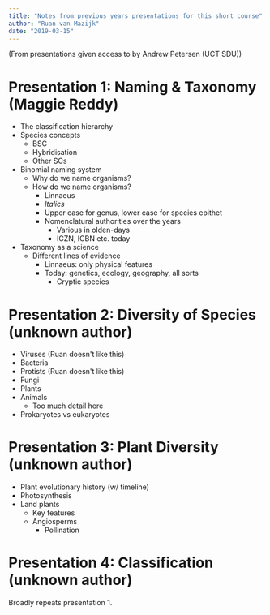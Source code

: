 ```yaml
---
title: "Notes from previous years presentations for this short course"
author: "Ruan van Mazijk"
date: "2019-03-15"
---
```


(From presentations given access to by Andrew Petersen (UCT SDU))

# Presentation 1: Naming & Taxonomy (Maggie Reddy)

- The classification hierarchy
- Species concepts
	- BSC
	- Hybridisation
	- Other SCs
- Binomial naming system
	- Why do we name organisms?
	- How do we name organisms?
		- Linnaeus
		- _Italics_
		- Upper case for genus, lower case for species epithet
		- Nomenclatural authorities over the years
			- Various in olden-days
			- ICZN, ICBN etc. today
- Taxonomy as a science
	- Different lines of evidence
		- Linnaeus: only physical features
		- Today: genetics, ecology, geography, all sorts
			- Cryptic species

# Presentation 2: Diversity of Species (unknown author)

- Viruses (Ruan doesn't like this)
- Bacteria
- Protists (Ruan doesn't like this)
- Fungi
- Plants
- Animals
	- Too much detail here
- Prokaryotes vs eukaryotes

# Presentation 3: Plant Diversity (unknown author)

- Plant evolutionary history (w/ timeline)
- Photosynthesis
- Land plants
	- Key features
	- Angiosperms
		- Pollination

# Presentation 4: Classification (unknown author)

Broadly repeats presentation 1.
